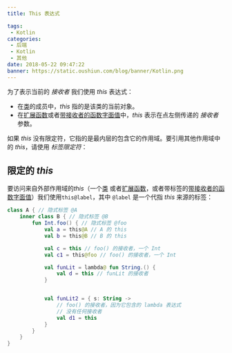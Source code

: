 ```yaml
---
title: This 表达式

tags:
 - Kotlin
categories:
 - 后端
 - Kotlin
 - 其他
date: 2018-05-22 09:47:22
banner: https://static.oushiun.com/blog/banner/Kotlin.png
---
```


为了表示当前的 _接收者_ 我们使用 _this_ 表达式：

*   在[类](classes.html#继承)的成员中，_this_ 指的是该类的当前对象。
*   在[扩展函数](extensions.html)或者[带接收者的函数字面值](lambdas.html#带接收者的函数字面值)中，_this_ 表示在点左侧传递的 _接收者_ 参数。

如果 _this_ 没有限定符，它指的是最内层的包含它的作用域。要引用其他作用域中的 _this_，请使用 _标签限定符_：

<!-- more -->

## 限定的 _this_

要访问来自外部作用域的*this*（一个[类](classes.html) 或者[扩展函数](extensions.html)，或者带标签的[带接收者的函数字面值](lambdas.html#带接收者的函数字面值)）我们使用`this@label`，其中 `@label` 是一个<!--
-->代指 _this_ 来源的标签：

```kotlin
class A { // 隐式标签 @A
    inner class B { // 隐式标签 @B
        fun Int.foo() { // 隐式标签 @foo
            val a = this@A // A 的 this
            val b = this@B // B 的 this

            val c = this // foo() 的接收者，一个 Int
            val c1 = this@foo // foo() 的接收者，一个 Int

            val funLit = lambda@ fun String.() {
                val d = this // funLit 的接收者
            }


            val funLit2 = { s: String ->
                // foo() 的接收者，因为它包含的 lambda 表达式
                // 没有任何接收者
                val d1 = this
            }
        }
    }
}
```
